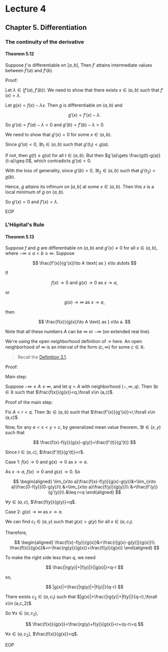 # Lecture 4

## Chapter 5. Differentiation

### The continuity of the derivative

#### Theorem 5.12

Suppose $f$ is differentiable on $[a,b]$, Then $f'$ attains intermediate values between $f'(a)$ and $f'(b)$.

Proof:

Let $\lambda\in (f'(a),f'(b))$. We need to show that there exists $x\in (a,b)$ such that $f'(x)=\lambda$.

Let $g(x)=f(x)-\lambda x$. Then $g$ is differentiable on $(a,b)$ and

$$
g'(x)=f'(x)-\lambda.
$$

So $g'(a)=f'(a)-\lambda<0$ and $g'(b)=f'(b)-\lambda>0$.

We need to show that $g'(x)=0$ for some $x\in (a,b)$.

Since $g'(a)<0$, $\exists t_1\in (a,b)$ such that $g'(t_1)<g(a)$.

If not, then $g(t)\geq g(a)$ for all $t\in (a,b)$. But then $g'(a)\gets \frac{g(t)-g(a)}{t-a}\geq 0$, which contradicts $g'(a)<0$.

With the loss of generality, since $g'(b)>0$, $\exists t_2\in (a,b)$ such that $g'(t_2)<g(b)$.

Hence, $g$ attains its infimum on $[a,b]$ at some $x\in (a,b)$. Then this $x$ is a local minimum of $g$ on $(a,b)$.

So $g'(x)=0$ and $f'(x)=\lambda$.

EOP

### L'Hôpital's Rule

#### Theorem 5.13

Suppose $f$ and $g$ are differentiable on $(a,b)$ and $g'(x)\neq 0$ for all $x\in (a,b)$, where $-\infty\leq a<b\leq \infty$. Suppose

$$
\frac{f'(x)}{g'(x)}\to A \text{ as } x\to a\dots
$$

If

$$
f(x)\to 0 \text{ and } g(x)\to 0 \text{ as } x\to a,
$$

or

$$
g(x)\to \infty \text{ as } x\to a,
$$

then

$$
\frac{f(x)}{g(x)}\to A \text{ as } x\to a.
$$

Note that all these numbers $A$ can be $\infty$ or $-\infty$ (on extended real line).

We're using the open neighborhood definition of $\to$ here. An open neighborhood of $\infty$ is an interval of the form $(c,\infty)$ for some $c\in \mathbb{R}$.

> Recall the [Definition 3.1](https://notenextra.trance-0.com/Math4111/Math4111_L13#definition-31).

Proof:

Main step:

Suppose $-\infty\leq A\leq \infty$, and let $q>A$ with neighborhood $(-,\infty,q)$. Then $\exists c\in \mathbb{R}$ such that $\frac{f(x)}{g(x)}<q,\forall x\in (a,c)$.

Proof of the main step:

Fix $A<r<q$. Then $\exists c\in (a,b)$ such that $\frac{f'(x)}{g'(x)}<r,\forall x\in (a,c)$.

Now, for any $a<x<y<c$, by generalized mean value theorem, $\exists t\in (x,y)$ such that

$$
\frac{f(x)-f(y)}{g(x)-g(y)}=\frac{f'(t)}{g'(t)}
$$

Since $t\in (a,c)$, $\frac{f'(t)}{g'(t)}<r$.

Case 1: $f(x)\to 0$ and $g(x)\to 0$ as $x\to a$.

As $x\to a$, $f(x)\to 0$ and $g(x)\to 0$. So

$$
\begin{aligned}
\lim_{x\to a}\frac{f(x)-f(y)}{g(x)-g(y)}&=\lim_{x\to a}\frac{0-f(y)}{0-g(y)}\\
&=\lim_{x\to a}\frac{f(y)}{g(y)}\\
&=\frac{f'(y)}{g'(y)}\\
&\leq r<q
\end{aligned}
$$

$\forall y\in (a,c)$, $\frac{f(y)}{g(y)}<q$.

Case 2: $g(x)\to \infty$ as $x\to a$.

We can find $c_1\in (a,y)$ such that $g(x)>g(y)$ for all $x\in (a,c_1)$.

Therefore,

$$
\begin{aligned}
\frac{f(x)-f(y)}{g(x)}&<\frac{r[g(x)-g(y)]}{g(x)}\\
\frac{f(x)}{g(x)}&<r-\frac{rg(y)}{g(x)}+\frac{f(y)}{g(x)}
\end{aligned}
$$

To make the right side less than $q$, we need

$$
\frac{|rg(y)|+|f(y)|}{|g(x)|}<q-r
$$

so,

$$
|g(x)|>\frac{|rg(y)|+|f(y)|}{q-r}
$$

There exists $c_2\in (a,c_1)$ such that $|g(x)|>\frac{|rg(y)|+|f(y)|}{q-r},\forall x\in (a,c_2)$.

So $\forall x\in (a,c_2)$,

$$
\frac{f(x)}{g(x)}<\frac{rg(y)+f(y)}{g(x)}<r+(q-r)=q
$$

$\forall x\in (a,c_2)$, $\frac{f(x)}{g(x)}<q$.

EOP
